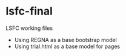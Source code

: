# lsfc-final
LSFC working files 
- Using REGNA as a base bootstrap model
- Using trial.html as a base model for pages
